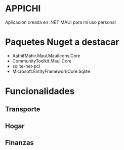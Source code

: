 # APPICHI
Aplicación creada en .NET MAUI para mi uso personal

# Paquetes Nuget a destacar
- AathifMahir.Maui.MauiIcons.Core
- CommunityToolkit.Maui.Core
- sqlite-net-pcl
- Microsoft.EntityFrameworkCore.Sqlite

# Funcionalidades
## Transporte
## Hogar
## Finanzas